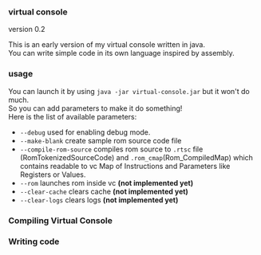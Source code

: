 ### virtual console 
version 0.2  

This is an early version of my virtual console written in java.  
You can write simple code in its own language inspired by assembly.  

### usage
You can launch it by using ```java -jar virtual-console.jar``` but it won't do much.  
So you can add parameters to make it do something!  
Here is the list of available parameters:  
 * ```--debug``` used for enabling debug mode. 
 * ```--make-blank``` create sample rom source code file
 * ```--compile-rom-source``` compiles rom source to ```.rtsc``` file (RomTokenizedSourceCode) and ```.rom_cmap```(Rom_CompiledMap) which contains readable to vc Map of Instructions and Parameters like Registers or Values.  
 * ```--rom``` launches rom inside vc **(not implemented yet)**
 * ```--clear-cache``` clears cache **(not implemented yet)**
 * ```--clear-logs``` clears logs **(not implemented yet)**

### Compiling Virtual Console

### Writing code
